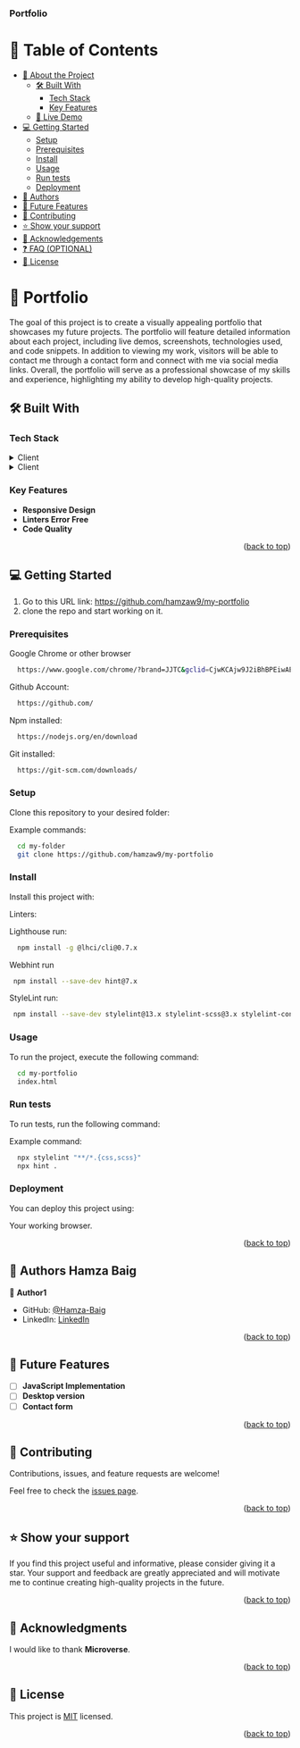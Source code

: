 <h3><b>Portfolio</b></h3>

# 📗 Table of Contents

- [📖 About the Project](#about-project)
  - [🛠 Built With](#built-with)
    - [Tech Stack](#tech-stack)
    - [Key Features](#key-features)
  - [🚀 Live Demo](#live-demo)
- [💻 Getting Started](#getting-started)
  - [Setup](#setup)
  - [Prerequisites](#prerequisites)
  - [Install](#install)
  - [Usage](#usage)
  - [Run tests](#run-tests)
  - [Deployment](#deployment)
- [👥 Authors](#authors)
- [🔭 Future Features](#future-features)
- [🤝 Contributing](#contributing)
- [⭐️ Show your support](#support)
- [🙏 Acknowledgements](#acknowledgements)
- [❓ FAQ (OPTIONAL)](#faq)
- [📝 License](#license)

# 📖 Portfolio <a name="about-project"></a>

The goal of this project is to create a visually appealing portfolio that showcases my future projects. The portfolio will feature detailed information about each project, including live demos, screenshots, technologies used, and code snippets. In addition to viewing my work, visitors will be able to contact me through a contact form and connect with me via social media links. Overall, the portfolio will serve as a professional showcase of my skills and experience, highlighting my ability to develop high-quality projects.

## 🛠 Built With <a name="built-with"></a>

### Tech Stack <a name="tech-stack"></a>

<details>
  <summary>Client</summary>
  <ul>
    <li><a href="#">html5</a></li>
  </ul>
</details>

<details>
  <summary>Client</summary>
  <ul>
    <li><a href="#">CSS3</a></li>
  </ul>
</details>

### Key Features <a name="key-features"></a>

- **Responsive Design**
- **Linters Error Free**
- **Code Quality**

<p align="right">(<a href="#readme-top">back to top</a>)</p>

## 💻 Getting Started <a name="getting-started"></a>

1. Go to this URL link: https://github.com/hamzaw9/my-portfolio
2. clone the repo and start working on it.

### Prerequisites

Google Chrome or other browser

```sh
  https://www.google.com/chrome/?brand=JJTC&gclid=CjwKCAjw9J2iBhBPEiwAErwpeSDcMFWiIQWj2u5GY6owZ7OaOHw7dYYCHW7uTR4kvYosNJYd4wt4VxoCiywQAvD_BwE&gclsrc=aw.ds
```

Github Account:

```sh
  https://github.com/
```

Npm installed:

```sh
  https://nodejs.org/en/download
```

Git installed:

```sh
  https://git-scm.com/downloads/
```

### Setup

Clone this repository to your desired folder:

Example commands:

```sh
  cd my-folder
  git clone https://github.com/hamzaw9/my-portfolio
```

### Install

Install this project with:

Linters:

Lighthouse run:

```sh
  npm install -g @lhci/cli@0.7.x
```

Webhint run

```sh
 npm install --save-dev hint@7.x
```

StyleLint run:

```sh
 npm install --save-dev stylelint@13.x stylelint-scss@3.x stylelint-config-standard@21.x stylelint-csstree-validator@1.x
```

### Usage

To run the project, execute the following command:

```sh
  cd my-portfolio
  index.html
```

### Run tests

To run tests, run the following command:

Example command:

```sh
  npx stylelint "**/*.{css,scss}"
  npx hint .
```

### Deployment

You can deploy this project using:

Your working browser.

<p align="right">(<a href="#readme-top">back to top</a>)</p>

## 👥 Authors <a name="authors">Hamza Baig</a>

👤 **Author1**

- GitHub: [@Hamza-Baig](https://github.com/hamzaw9)
- LinkedIn: [LinkedIn](https://www.linkedin.com/in/hamza-baig-852058269/)

<p align="right">(<a href="#readme-top">back to top</a>)</p>

## 🔭 Future Features <a name="future-features"></a>

- [ ] **JavaScript Implementation**
- [ ] **Desktop version**
- [ ] **Contact form**

<p align="right">(<a href="#readme-top">back to top</a>)</p>

## 🤝 Contributing <a name="contributing"></a>

Contributions, issues, and feature requests are welcome!

Feel free to check the [issues page](https://github.com/hamzaw9/my-portfolio/issues).

<p align="right">(<a href="#readme-top">back to top</a>)</p>

## ⭐️ Show your support <a name="support"></a>

If you find this project useful and informative, please consider giving it a star. Your support and feedback are greatly appreciated and will motivate me to continue creating high-quality projects in the future.

<p align="right">(<a href="#readme-top">back to top</a>)</p>

## 🙏 Acknowledgments <a name="acknowledgements"></a>

I would like to thank **Microverse**.

<p align="right">(<a href="#readme-top">back to top</a>)</p>

## 📝 License <a name="license"></a>

This project is [MIT](./LICENSE) licensed.

<p align="right">(<a href="#readme-top">back to top</a>)</p>
